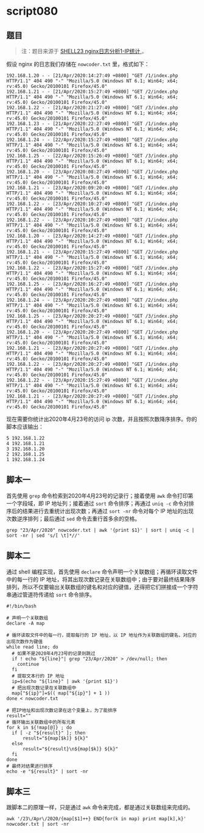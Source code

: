 # script080
## 题目

> 注：题目来源于 [SHELL23 nginx日志分析1-IP统计 ](https://www.nowcoder.com/practice/3f2f45c74a1b415db17234f9cfd51469?tpId=195&tags=&title=&difficulty=0&judgeStatus=0&rp=1&sourceUrl=%2Fexam%2Foj%3Fpage%3D1%26tab%3DSHELL%25E7%25AF%2587%26topicId%3D195)。

假设 nginx 的日志我们存储在 `nowcoder.txt` 里，格式如下：
```text
192.168.1.20 - - [21/Apr/2020:14:27:49 +0800] "GET /1/index.php HTTP/1.1" 404 490 "-" "Mozilla/5.0 (Windows NT 6.1; Win64; x64; rv:45.0) Gecko/20100101 Firefox/45.0"
192.168.1.21 - - [21/Apr/2020:15:27:49 +0800] "GET /2/index.php HTTP/1.1" 404 490 "-" "Mozilla/5.0 (Windows NT 6.1; Win64; x64; rv:45.0) Gecko/20100101 Firefox/45.0"
192.168.1.22 - - [21/Apr/2020:21:27:49 +0800] "GET /3/index.php HTTP/1.1" 404 490 "-" "Mozilla/5.0 (Windows NT 6.1; Win64; x64; rv:45.0) Gecko/20100101 Firefox/45.0"
192.168.1.23 - - [21/Apr/2020:22:27:49 +0800] "GET /1/index.php HTTP/1.1" 404 490 "-" "Mozilla/5.0 (Windows NT 6.1; Win64; x64; rv:45.0) Gecko/20100101 Firefox/45.0"
192.168.1.24 - - [22/Apr/2020:15:27:49 +0800] "GET /2/index.php HTTP/1.1" 404 490 "-" "Mozilla/5.0 (Windows NT 6.1; Win64; x64; rv:45.0) Gecko/20100101 Firefox/45.0"
192.168.1.25 - - [22/Apr/2020:15:26:49 +0800] "GET /3/index.php HTTP/1.1" 404 490 "-" "Mozilla/5.0 (Windows NT 6.1; Win64; x64; rv:45.0) Gecko/20100101 Firefox/45.0"
192.168.1.20 - - [23/Apr/2020:08:27:49 +0800] "GET /1/index.php HTTP/1.1" 404 490 "-" "Mozilla/5.0 (Windows NT 6.1; Win64; x64; rv:45.0) Gecko/20100101 Firefox/45.0"
192.168.1.21 - - [23/Apr/2020:09:20:49 +0800] "GET /1/index.php HTTP/1.1" 404 490 "-" "Mozilla/5.0 (Windows NT 6.1; Win64; x64; rv:45.0) Gecko/20100101 Firefox/45.0"
192.168.1.22 - - [23/Apr/2020:10:27:49 +0800] "GET /1/index.php HTTP/1.1" 404 490 "-" "Mozilla/5.0 (Windows NT 6.1; Win64; x64; rv:45.0) Gecko/20100101 Firefox/45.0"
192.168.1.22 - - [23/Apr/2020:10:27:49 +0800] "GET /1/index.php HTTP/1.1" 404 490 "-" "Mozilla/5.0 (Windows NT 6.1; Win64; x64; rv:45.0) Gecko/20100101 Firefox/45.0"
192.168.1.20 - - [23/Apr/2020:14:27:49 +0800] "GET /1/index.php HTTP/1.1" 404 490 "-" "Mozilla/5.0 (Windows NT 6.1; Win64; x64; rv:45.0) Gecko/20100101 Firefox/45.0"
192.168.1.21 - - [23/Apr/2020:15:27:49 +0800] "GET /2/index.php HTTP/1.1" 404 490 "-" "Mozilla/5.0 (Windows NT 6.1; Win64; x64; rv:45.0) Gecko/20100101 Firefox/45.0"
192.168.1.22 - - [23/Apr/2020:15:27:49 +0800] "GET /3/index.php HTTP/1.1" 404 490 "-" "Mozilla/5.0 (Windows NT 6.1; Win64; x64; rv:45.0) Gecko/20100101 Firefox/45.0"
192.168.1.25 - - [23/Apr/2020:16:27:49 +0800] "GET /1/index.php HTTP/1.1" 404 490 "-" "Mozilla/5.0 (Windows NT 6.1; Win64; x64; rv:45.0) Gecko/20100101 Firefox/45.0"
192.168.1.24 - - [23/Apr/2020:20:27:49 +0800] "GET /2/index.php HTTP/1.1" 404 490 "-" "Mozilla/5.0 (Windows NT 6.1; Win64; x64; rv:45.0) Gecko/20100101 Firefox/45.0"
192.168.1.25 - - [23/Apr/2020:20:27:49 +0800] "GET /3/index.php HTTP/1.1" 404 490 "-" "Mozilla/5.0 (Windows NT 6.1; Win64; x64; rv:45.0) Gecko/20100101 Firefox/45.0"
192.168.1.20 - - [23/Apr/2020:20:27:49 +0800] "GET /1/index.php HTTP/1.1" 404 490 "-" "Mozilla/5.0 (Windows NT 6.1; Win64; x64; rv:45.0) Gecko/20100101 Firefox/45.0"
192.168.1.21 - - [23/Apr/2020:20:27:49 +0800] "GET /1/index.php HTTP/1.1" 404 490 "-" "Mozilla/5.0 (Windows NT 6.1; Win64; x64; rv:45.0) Gecko/20100101 Firefox/45.0"
192.168.1.22 - - [23/Apr/2020:20:27:49 +0800] "GET /1/index.php HTTP/1.1" 404 490 "-" "Mozilla/5.0 (Windows NT 6.1; Win64; x64; rv:45.0) Gecko/20100101 Firefox/45.0"
192.168.1.22 - - [23/Apr/2020:15:27:49 +0800] "GET /1/index.php HTTP/1.1" 404 490 "-" "Mozilla/5.0 (Windows NT 6.1; Win64; x64; rv:45.0) Gecko/20100101 Firefox/45.0"
192.168.1.21 - - [23/Apr/2020:20:27:49 +0800] "GET /1/index.php HTTP/1.1" 404 490 "-" "Mozilla/5.0 (Windows NT 6.1; Win64; x64; rv:45.0) Gecko/20100101 Firefox/45.0"
```

现在需要你统计出2020年4月23号的访问 ip 次数，并且按照次数降序排序。你的脚本应该输出：

```text
5 192.168.1.22
4 192.168.1.21
3 192.168.1.20
2 192.168.1.25
1 192.168.1.24
```





## 脚本一

首先使用 `grep` 命令检索到2020年4月23号的记录行；接着使用 `awk` 命令打印第一个字段域，即 IP 地址列；接着通过 `sort` 命令排序；再通过 `uniq -c` 命令对排序后的结果进行去重统计出现次数；再通过 `sort -nr` 命令对每个 IP 地址的出现次数逆序排列；最后通过 `sed` 命令去重行首多余的空格。

```shell
grep "23/Apr/2020" nowcoder.txt | awk '{print $1}' | sort | uniq -c | sort -nr | sed 's/[ \t]*//'
```





## 脚本二

通过 shell 编程实现，首先使用 `declare` 命令声明一个关联数组；再循环读取文件中的每一行的 IP 地址，将其出现次数记录在关联数组中；由于要对最终结果降序排列，所以不仅要输出关联数组的键名和对应的键值，还得把它们拼接成一个字符串通过管道符传递给 `sort` 命令排序。

```shell
#!/bin/bash

# 声明一个关联数组
declare -A map

# 循环读取文件中的每一行，提取每行的 IP 地址，以 IP 地址作为关联数组的键名，对应的出现次数作为键值
while read line; do
  # 如果不是2020年4月23号的记录则跳过
  if ! echo "${line}"| grep "23/Apr/2020" > /dev/null; then
    continue 
  fi
  # 提取文本行的 IP 地址
  ip=$(echo "${line}" | awk '{print $1}')
  # 把出现次数记录在关联数组中
  map["${ip}"]=$(( map["${ip}"] + 1 ))
done < nowcoder.txt  

# 把IP地址和出现次数记录在这个变量上，为了能排序
result=""
# 循环输出关联数组中的所有元素
for k in ${!map[@]} ; do
  if [ -z "${result}" ]; then
      result="${map[$k]} ${k}"
  else
      result="${result}\n${map[$k]} ${k}"
  fi
done
# 最终对结果进行排序
echo -e "${result}" | sort -nr
```





## 脚本三

跟脚本二的原理一样，只是通过 `awk` 命令来完成，都是通过关联数组来完成的。

```shell
awk '/23\/Apr\/2020/{map[$1]++} END{for(k in map) print map[k],k}' nowcoder.txt | sort -nr
```